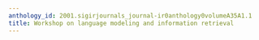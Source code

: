 ```yaml
---
anthology_id: 2001.sigirjournals_journal-ir0anthology0volumeA35A1.1
title: Workshop on language modeling and information retrieval
---
```

